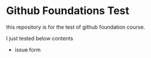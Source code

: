 # Github Foundations Test

this repository is for the test of github foundation course. 

I just tested below contents 

+ issue form
